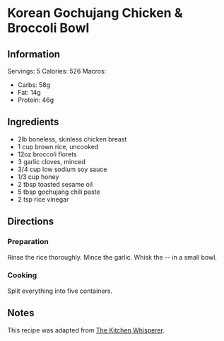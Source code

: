 # Korean Gochujang Chicken & Broccoli Bowl

## Information
Servings: 5
Calories: 526
Macros:
* Carbs: 58g
* Fat: 14g
* Protein: 46g

## Ingredients
* 2lb boneless, skinless chicken breast
* 1 cup brown rice, uncooked
* 12oz broccoli florets
* 3 garlic cloves, minced
* 3/4 cup low sodium soy sauce
* 1/3 cup honey
* 2 tbsp toasted sesame oil
* 5 tbsp gochujang chili paste
* 2 tsp rice vinegar

## Directions
### Preparation
Rinse the rice thoroughly. Mince the garlic. Whisk the -- in a small bowl.

### Cooking

Split everything into five containers. 

## Notes
This recipe was adapted from [The Kitchen Whisperer](https://www.thekitchenwhisperer.net/2019/02/21/korean-gochujang-sticky-chicken-breasts-instant-pot/).
